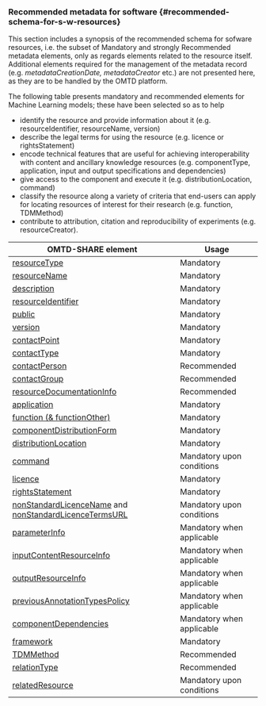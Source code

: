 ### Recommended metadata for software {#recommended-schema-for-s-w-resources}

This section includes a synopsis of the recommended schema for sofware resources, i.e. the subset of Mandatory and strongly Recommended metadata elements, only as regards elements related to the resource itself. Additional elements required for the management of the metadata record \(e.g. _metadataCreationDate, metadataCreator_ etc.\) are not presented here, as they are to be handled by the OMTD platform.

The following table presents mandatory and recommended elements for Machine Learning models; these have been selected so as to help

* identify the resource and provide information about it \(e.g. resourceIdentifier, resourceName, version\)
* describe the legal terms for using the resource \(e.g. licence or rightsStatement\) 
* encode  technical features that are useful for achieving interoperability with content and ancillary knowledge resources \(e.g. componentType, application, input and output specifications and dependencies\)
* give access to the component and execute it \(e.g. distributionLocation, command\)
* classify the resource along a variety of criteria that end-users can apply for locating resources of interest for their research 
  \(e.g. function, TDMMethod\)
* contribute to attribution, citation and reproducibility of experiments (e.g. resourceCreator).

| **OMTD-SHARE element** | **Usage** |
| --- | --- |
| [resourceType](/components_resourceType.md) | Mandatory |
| [resourceName](/components_resourceName.md) | Mandatory |
| [description](/components_description.md) | Mandatory |
| [resourceIdentifier](/components_identifier.md) | Mandatory |
| [public](/components_public.md) | Mandatory |
| [version](/components_version.md) | Mandatory |
| [contactPoint](/contactpoint.md) | Mandatory |
| [contactType](/contacttype.md) | Mandatory |
| [contactPerson](/components_contactPerson.md) | Recommended |
| [contactGroup](/components_contactGroup.md) | Recommended |
| [resourceDocumentationInfo](/resourcedocumentationinfo.md) | Recommended |
| [application](/components_application.md) | Mandatory |
| [function (& functionOther)](/components_function.md) | Mandatory |
| [componentDistributionForm](/components_componentDistributionForm.md) | Mandatory |
| [distributionLocation](/components_downloadURL) | Mandatory |
| [command](/components_command.md) | Mandatory upon conditions |
| [licence](/components_licence.md) | Mandatory |
| [rightsStatement](//rightsStatement.md) | Mandatory |
| [nonStandardLicenceName](/components_nonStandardLicenceName.md) and  [nonStandardLicenceTermsURL](/components_nonStandardLicenceTermsURL.md) | Mandatory upon conditions |
| [parameterInfo](/parameterinfo.md) | Mandatory when applicable |
| [inputContentResourceInfo](/inputcontentresourceinfo.md) | Mandatory when applicable |
| [outputResourceInfo](/outputresourceinfo.md) | Mandatory when applicable |
| [previousAnnotationTypesPolicy](/previousannotationtypespolicy.md) | Mandatory when applicable |
| [componentDependencies](/componentdependencies.md) | Mandatory when applicable |
| [framework](/components_framework.md) | Mandatory |
| [TDMMethod](/TDMmethod.md) | Recommended |
| [relationType](/components_relationType.md) | Recommended |
| [relatedResource](/components_relatedResource.md) | Mandatory upon conditions |



